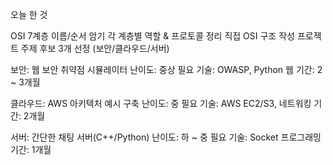 오늘 한 것

OSI 7계층 이름/순서 암기
각 계층별 역할 & 프로토콜 정리
직접 OSI 구조 작성
프로젝트 주제 후보 3개 선정 (보안/클라우드/서버)

보안: 웹 보안 취약점 시뮬레이터
난이도: 중상
필요 기술: OWASP, Python 웹
기간: 2 ~ 3개월

클라우드: AWS 아키텍처 예시 구축
난이도: 중
필요 기술: AWS EC2/S3, 네트워킹
기간: 2개월

서버: 간단한 채팅 서버(C++/Python)
난이도: 하 ~ 중
필요 기술: Socket 프로그래밍
기간: 1개월
